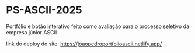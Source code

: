 # PS-ASCII-2025
Portfólio e botão interativo feito como avaliação para o processo seletivo da empresa júnior ASCII

link do deploy do site:
https://joaopedroportfolioascii.netlify.app/
